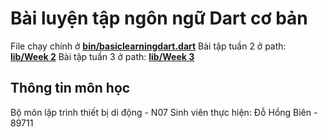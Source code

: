 # Bài luyện tập ngôn ngữ Dart cơ bản
File chạy chính ở **[bin/basiclearningdart.dart](bin/basiclearningdart.dart)**
Bài tập tuần 2 ở path: **[lib/Week 2](lib/Week%202/)** 
Bài tập tuần 3 ở path: **[lib/Week 3](lib/Week%203/)** 

## Thông tin môn học
Bộ môn lập trình thiết bị di động - N07
Sinh viên thực hiện: Đỗ Hồng Biên - 89711
